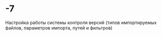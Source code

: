# -7
Настройка работы системы контроля версий (типов импортируемых файлов, параметров импорта, путей и фильтров) 
